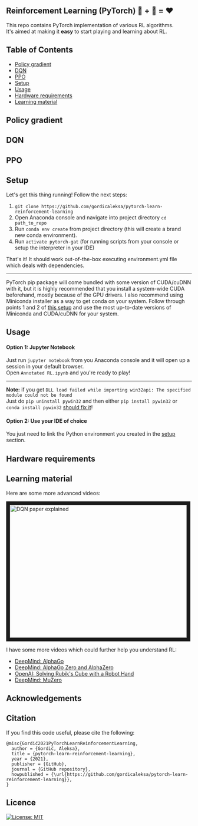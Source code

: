 ## Reinforcement Learning (PyTorch) :robot: + :cake: = :heart:
This repo contains PyTorch implementation of various RL algorithms. <br/>
It's aimed at making it **easy** to start playing and learning about RL. <br/>

## Table of Contents
* [Policy gradient](#policy-gradient)
* [DQN](#dqn)
* [PPO](#ppo)
* [Setup](#setup)
* [Usage](#usage)
* [Hardware requirements](#hardware-requirements)
* [Learning material](#learning-material)
    
## Policy gradient

## DQN

## PPO

## Setup

Let's get this thing running! Follow the next steps:

1. `git clone https://github.com/gordicaleksa/pytorch-learn-reinforcement-learning`
2. Open Anaconda console and navigate into project directory `cd path_to_repo`
3. Run `conda env create` from project directory (this will create a brand new conda environment).
4. Run `activate pytorch-gat` (for running scripts from your console or setup the interpreter in your IDE)

That's it! It should work out-of-the-box executing environment.yml file which deals with dependencies. <br/>

-----

PyTorch pip package will come bundled with some version of CUDA/cuDNN with it,
but it is highly recommended that you install a system-wide CUDA beforehand, mostly because of the GPU drivers. 
I also recommend using Miniconda installer as a way to get conda on your system.
Follow through points 1 and 2 of [this setup](https://github.com/Petlja/PSIML/blob/master/docs/MachineSetup.md)
and use the most up-to-date versions of Miniconda and CUDA/cuDNN for your system.

## Usage

#### Option 1: Jupyter Notebook

Just run `jupyter notebook` from you Anaconda console and it will open up a session in your default browser. <br/>
Open `Annotated RL.ipynb` and you're ready to play!

---

**Note:** if you get `DLL load failed while importing win32api: The specified module could not be found` <br/>
Just do `pip uninstall pywin32` and then either `pip install pywin32` or `conda install pywin32` [should fix it](https://github.com/jupyter/notebook/issues/4980)!

#### Option 2: Use your IDE of choice

You just need to link the Python environment you created in the [setup](#setup) section.

## Hardware requirements

## Learning material

Here are some more advanced videos:

<p align="left">
<a href="https://www.youtube.com/watch?v=H1NRNGiS8YU" target="_blank"><img src="https://img.youtube.com/vi/H1NRNGiS8YU/0.jpg" 
alt="DQN paper explained" width="480" height="360" border="10" /></a>
</p>

I have some more videos which could further help you understand RL:
* [DeepMind: AlphaGo](https://www.youtube.com/watch?v=Z1BELqFQZVM)
* [DeepMind: AlphaGo Zero and AlphaZero](https://www.youtube.com/watch?v=0slFo1rV0EM)
* [OpenAI: Solving Rubik's Cube with a Robot Hand](https://www.youtube.com/watch?v=eTa-k1pgvnU)
* [DeepMind: MuZero](https://www.youtube.com/watch?v=mH7f7N7s79s)

## Acknowledgements

## Citation

If you find this code useful, please cite the following:

```
@misc{Gordić2021PyTorchLearnReinforcementLearning,
  author = {Gordić, Aleksa},
  title = {pytorch-learn-reinforcement-learning},
  year = {2021},
  publisher = {GitHub},
  journal = {GitHub repository},
  howpublished = {\url{https://github.com/gordicaleksa/pytorch-learn-reinforcement-learning}},
}
```

## Licence

[![License: MIT](https://img.shields.io/badge/License-MIT-yellow.svg)](https://github.com/gordicaleksa/pytorch-learn-reinforcement-learning/blob/master/LICENCE)